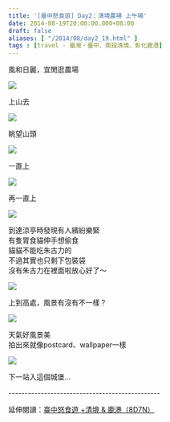 ```yaml
---
title: '[臺中怒食遊] Day2：清境農場 上午場'
date: 2014-08-19T20:00:00.000+08:00
draft: false
aliases: [ "/2014/08/day2_19.html" ]
tags : [travel - 臺灣・臺中、南投清境、彰化鹿港]
---
```


風和日麗，宜閒逛農場  

[![](https://4.bp.blogspot.com/-eUTlYu9zlA0/XEwTaiBQ-nI/AAAAAAAAGcU/CAVLqFvH8GcR1c_uj_TfWBDdKsxpY11OwCLcBGAs/s640/14729700249_19223abdab_z.jpg)](https://4.bp.blogspot.com/-eUTlYu9zlA0/XEwTaiBQ-nI/AAAAAAAAGcU/CAVLqFvH8GcR1c_uj_TfWBDdKsxpY11OwCLcBGAs/s1600/14729700249_19223abdab_z.jpg)

上山去  

[![](https://1.bp.blogspot.com/-eHy0yaPII-g/XEwTeb-NftI/AAAAAAAAGcY/jIySvU5uOq8DqJ6U28Wgvtel2ZiJFUhQwCLcBGAs/s640/14893378906_8a79db0058_z.jpg)](https://1.bp.blogspot.com/-eHy0yaPII-g/XEwTeb-NftI/AAAAAAAAGcY/jIySvU5uOq8DqJ6U28Wgvtel2ZiJFUhQwCLcBGAs/s1600/14893378906_8a79db0058_z.jpg)

眺望山頭  

[![](https://4.bp.blogspot.com/-YVhV_32i15Y/XEwTipO2PyI/AAAAAAAAGcc/iVuuZB3Ks9Is70Rw5JA0E9ifqgSW2fP4gCLcBGAs/s640/14729794117_0ea4ecb94b_z.jpg)](https://4.bp.blogspot.com/-YVhV_32i15Y/XEwTipO2PyI/AAAAAAAAGcc/iVuuZB3Ks9Is70Rw5JA0E9ifqgSW2fP4gCLcBGAs/s1600/14729794117_0ea4ecb94b_z.jpg)

一直上  

[![](https://4.bp.blogspot.com/-nl1EJrXVFls/XEwTmydbwyI/AAAAAAAAGcg/lXyEQYgBb3wztBn_4R6uc3is6S_bpR3dQCLcBGAs/s640/14893378076_fa462e63fe_z.jpg)](https://4.bp.blogspot.com/-nl1EJrXVFls/XEwTmydbwyI/AAAAAAAAGcg/lXyEQYgBb3wztBn_4R6uc3is6S_bpR3dQCLcBGAs/s1600/14893378076_fa462e63fe_z.jpg)

再一直上  

[![](https://1.bp.blogspot.com/-nK6O2-1OjyU/XEwTvN6i3vI/AAAAAAAAGco/xlPYb8YwiL8IFzN7z20zdXLUMdOWMgd-gCLcBGAs/s640/14893376626_7063a73f91_z.jpg)](https://1.bp.blogspot.com/-nK6O2-1OjyU/XEwTvN6i3vI/AAAAAAAAGco/xlPYb8YwiL8IFzN7z20zdXLUMdOWMgd-gCLcBGAs/s1600/14893376626_7063a73f91_z.jpg)

到達涼亭時發現有人繽紛樂緊  
有隻胃食貓伸手想偷食  
貓貓不能吃朱古力的  
不過其實也只剩下包裝袋  
沒有朱古力在裡面啦放心好了～  

[![](https://3.bp.blogspot.com/-SN6skUy6IQk/XEwTzbTYdYI/AAAAAAAAGcw/qZD2OS-x29MEF5rw6Ph7TQL42yx8hre3wCLcBGAs/s640/14913290791_7c501d441e_z.jpg)](https://3.bp.blogspot.com/-SN6skUy6IQk/XEwTzbTYdYI/AAAAAAAAGcw/qZD2OS-x29MEF5rw6Ph7TQL42yx8hre3wCLcBGAs/s1600/14913290791_7c501d441e_z.jpg)

上到高處，風景有沒有不一樣？  

[![](https://4.bp.blogspot.com/-Ihm6ldgWHDY/XEwT350EZjI/AAAAAAAAGc4/7A7-OB4Xjp4aVRgh7IPNcx62Hk3z8GoBACLcBGAs/s640/14916007652_1e01b25f63_z.jpg)](https://4.bp.blogspot.com/-Ihm6ldgWHDY/XEwT350EZjI/AAAAAAAAGc4/7A7-OB4Xjp4aVRgh7IPNcx62Hk3z8GoBACLcBGAs/s1600/14916007652_1e01b25f63_z.jpg)

天氣好風景美  
拍出來就像postcard、wallpaper一樣  

[![](https://2.bp.blogspot.com/-OgMxAF3XMzQ/XEwT8WxtIFI/AAAAAAAAGc8/EYU3kZpq2-Avmk_ZxHw1SdVMudOXRy08ACLcBGAs/s640/14913291751_bf58cefc7c_z.jpg)](https://2.bp.blogspot.com/-OgMxAF3XMzQ/XEwT8WxtIFI/AAAAAAAAGc8/EYU3kZpq2-Avmk_ZxHw1SdVMudOXRy08ACLcBGAs/s1600/14913291751_bf58cefc7c_z.jpg)

下一站入這個城堡...  
  
\-----------------------------------------------  
  
延伸閱讀：[臺中怒食遊 +清境 & 鹿港（8D7N）](http://www.hidie.net/2014/09/8d7n.html)
